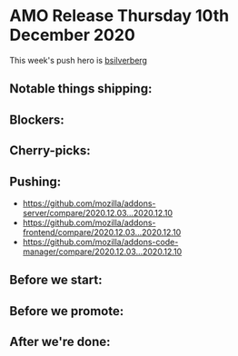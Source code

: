 # AMO Release Thursday 10th December 2020

This week's push hero is [bsilverberg](https://github.com/bobsilverberg)

## Notable things shipping:

## Blockers:

## Cherry-picks:

## Pushing:

- https://github.com/mozilla/addons-server/compare/2020.12.03...2020.12.10
- https://github.com/mozilla/addons-frontend/compare/2020.12.03...2020.12.10
- https://github.com/mozilla/addons-code-manager/compare/2020.12.03...2020.12.10

## Before we start:

## Before we promote:

## After we're done:

